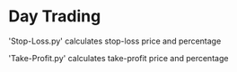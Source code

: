 # Day Trading
'Stop-Loss.py' calculates stop-loss price and percentage

'Take-Profit.py' calculates take-profit price and percentage
